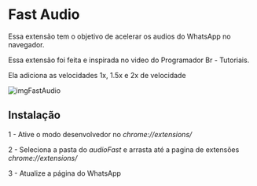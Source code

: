 # Fast Audio 

 Essa extensão tem o objetivo de acelerar os audios do WhatsApp no navegador. 

 Essa extensão foi feita e inspirada no video do Programador Br - Tutoriais.

 Ela adiciona as velocidades 1x, 1.5x e 2x de velocidade    

![imgFastAudio](https://user-images.githubusercontent.com/63865025/87630016-8ac52e00-c70a-11ea-815a-29a30fa023c3.png)

 ## **Instalação**
 
 1 - Ative o modo desenvolvedor no *chrome://extensions/*
 
 2 - Seleciona a pasta do *audioFast* e arrasta até a pagina de extensões *chrome://extensions/*

 3 - Atualize a página do WhatsApp

